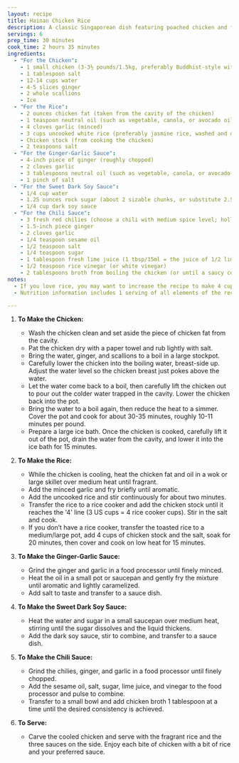 ```yaml
---
layout: recipe
title: Hainan Chicken Rice
description: A classic Singaporean dish featuring poached chicken and fragrant rice cooked in chicken stock, served with three signature sauces.
servings: 6
prep_time: 30 minutes
cook_time: 2 hours 35 minutes
ingredients:
  - "For the Chicken":
    - 1 small chicken (3-3½ pounds/1.5kg, preferably Buddhist-style with head and feet on, or organic)
    - 1 tablespoon salt
    - 12-14 cups water
    - 4-5 slices ginger
    - 2 whole scallions
    - Ice
  - "For the Rice":
    - 2 ounces chicken fat (taken from the cavity of the chicken)
    - 1 teaspoon neutral oil (such as vegetable, canola, or avocado oil)
    - 4 cloves garlic (minced)
    - 3 cups uncooked white rice (preferably jasmine rice, washed and drained)
    - Chicken stock (from cooking the chicken)
    - 2 teaspoons salt
  - "For the Ginger-Garlic Sauce":
    - 4-inch piece of ginger (roughly chopped)
    - 2 cloves garlic
    - 3 tablespoons neutral oil (such as vegetable, canola, or avocado oil)
    - 1 pinch of salt
  - "For the Sweet Dark Soy Sauce":
    - 1/4 cup water
    - 1.25 ounces rock sugar (about 2 sizable chunks, or substitute 2.5 tbsp granulated sugar)
    - 1/4 cup dark soy sauce
  - "For the Chili Sauce":
    - 3 fresh red chilies (choose a chili with medium spice level; holland chilies work well)
    - 1.5-inch piece ginger
    - 2 cloves garlic
    - 1/4 teaspoon sesame oil
    - 1/2 teaspoon salt
    - 1/4 teaspoon sugar
    - 1 tablespoon fresh lime juice (1 tbsp/15ml = the juice of 1/2 lime)
    - 1/2 teaspoon rice vinegar (or white vinegar)
    - 2 tablespoons broth from boiling the chicken (or until a saucy consistency is achieved)
notes:
  - If you love rice, you may want to increase the recipe to make 4 cups of rice instead of 3. Be sure to fill your rice cooker to the 5 line instead of the 4 line.
  - Nutrition information includes 1 serving of all elements of the recipe, including rice and sauces (1 serving = 1/6 of recipe).

---
```


1. **To Make the Chicken:**
   - Wash the chicken clean and set aside the piece of chicken fat from the cavity.
   - Pat the chicken dry with a paper towel and rub lightly with salt.
   - Bring the water, ginger, and scallions to a boil in a large stockpot.
   - Carefully lower the chicken into the boiling water, breast-side up. Adjust the water level so the chicken breast just pokes above the water.
   - Let the water come back to a boil, then carefully lift the chicken out to pour out the colder water trapped in the cavity. Lower the chicken back into the pot.
   - Bring the water to a boil again, then reduce the heat to a simmer. Cover the pot and cook for about 30-35 minutes, roughly 10-11 minutes per pound.
   - Prepare a large ice bath. Once the chicken is cooked, carefully lift it out of the pot, drain the water from the cavity, and lower it into the ice bath for 15 minutes.

2. **To Make the Rice:**
   - While the chicken is cooling, heat the chicken fat and oil in a wok or large skillet over medium heat until fragrant.
   - Add the minced garlic and fry briefly until aromatic.
   - Add the uncooked rice and stir continuously for about two minutes.
   - Transfer the rice to a rice cooker and add the chicken stock until it reaches the '4' line (3 US cups = 4 rice cooker cups). Stir in the salt and cook.
   - If you don’t have a rice cooker, transfer the toasted rice to a medium/large pot, add 4 cups of chicken stock and the salt, soak for 20 minutes, then cover and cook on low heat for 15 minutes.

3. **To Make the Ginger-Garlic Sauce:**
   - Grind the ginger and garlic in a food processor until finely minced.
   - Heat the oil in a small pot or saucepan and gently fry the mixture until aromatic and lightly caramelized.
   - Add salt to taste and transfer to a sauce dish.

4. **To Make the Sweet Dark Soy Sauce:**
   - Heat the water and sugar in a small saucepan over medium heat, stirring until the sugar dissolves and the liquid thickens.
   - Add the dark soy sauce, stir to combine, and transfer to a sauce dish.

5. **To Make the Chili Sauce:**
   - Grind the chilies, ginger, and garlic in a food processor until finely chopped.
   - Add the sesame oil, salt, sugar, lime juice, and vinegar to the food processor and pulse to combine.
   - Transfer to a small bowl and add chicken broth 1 tablespoon at a time until the desired consistency is achieved.

6. **To Serve:**
   - Carve the cooled chicken and serve with the fragrant rice and the three sauces on the side. Enjoy each bite of chicken with a bit of rice and your preferred sauce.
